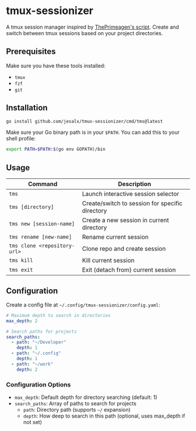 # tmux-sessionizer

A tmux session manager inspired by [ThePrimeagen's script](https://github.com/ThePrimeagen/tmux-sessionizer). Create and switch between tmux sessions based on your project directories.

## Prerequisites

Make sure you have these tools installed:

- `tmux`
- `fzf`
- `git`

## Installation

```bash
go install github.com/jesalx/tmux-sessionizer/cmd/tms@latest
```

Make sure your Go binary path is in your `$PATH`. You can add this to your shell profile:

```bash
export PATH=$PATH:$(go env GOPATH)/bin
```

## Usage

| Command                      | Description                                     |
| ---------------------------- | ----------------------------------------------- |
| `tms`                        | Launch interactive session selector             |
| `tms [directory]`            | Create/switch to session for specific directory |
| `tms new [session-name]`     | Create a new session in current directory       |
| `tms rename [new-name]`      | Rename current session                          |
| `tms clone <repository-url>` | Clone repo and create session                   |
| `tms kill`                   | Kill current session                            |
| `tms exit`                   | Exit (detach from) current session              |

## Configuration

Create a config file at `~/.config/tmux-sessionizer/config.yaml`:

```yaml
# Maximum depth to search in directories
max_depth: 2

# Search paths for projects
search_paths:
  - path: "~/Developer"
    depth: 1
  - path: "~/.config"
    depth: 1
  - path: "~/work"
    depth: 2
```

### Configuration Options

- `max_depth`: Default depth for directory searching (default: 1)
- `search_paths`: Array of paths to search for projects
  - `path`: Directory path (supports `~/` expansion)
  - `depth`: How deep to search in this path (optional, uses max_depth if not set)

